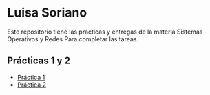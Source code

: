 # Luisa Soriano

Este repositorio tiene las prácticas y entregas de la materia Sistemas Operativos y Redes Para completar las tareas.

##  Prácticas 1 y 2

- [Práctica 1](./Practica_1.md)
- [Práctica 2](./Practica_2.md)

